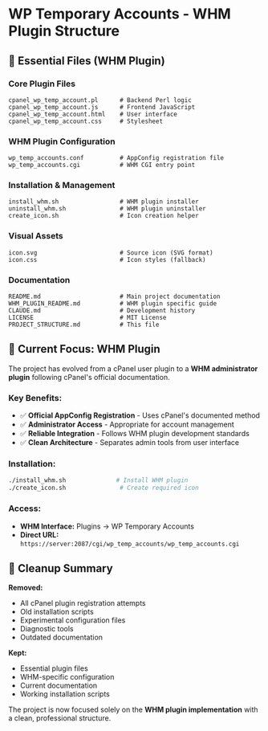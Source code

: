 # WP Temporary Accounts - WHM Plugin Structure

## 🎯 **Essential Files (WHM Plugin)**

### **Core Plugin Files**
```
cpanel_wp_temp_account.pl      # Backend Perl logic
cpanel_wp_temp_account.js      # Frontend JavaScript
cpanel_wp_temp_account.html    # User interface
cpanel_wp_temp_account.css     # Stylesheet
```

### **WHM Plugin Configuration**
```
wp_temp_accounts.conf          # AppConfig registration file
wp_temp_accounts.cgi           # WHM CGI entry point
```

### **Installation & Management**
```
install_whm.sh                 # WHM plugin installer
uninstall_whm.sh               # WHM plugin uninstaller
create_icon.sh                 # Icon creation helper
```

### **Visual Assets**
```
icon.svg                       # Source icon (SVG format)
icon.css                       # Icon styles (fallback)
```

### **Documentation**
```
README.md                      # Main project documentation
WHM_PLUGIN_README.md           # WHM plugin specific guide
CLAUDE.md                      # Development history
LICENSE                        # MIT License
PROJECT_STRUCTURE.md           # This file
```


## 🎯 **Current Focus: WHM Plugin**

The project has evolved from a cPanel user plugin to a **WHM administrator plugin** following cPanel's official documentation.

### **Key Benefits:**
- ✅ **Official AppConfig Registration** - Uses cPanel's documented method
- ✅ **Administrator Access** - Appropriate for account management
- ✅ **Reliable Integration** - Follows WHM plugin development standards
- ✅ **Clean Architecture** - Separates admin tools from user interface

### **Installation:**
```bash
./install_whm.sh              # Install WHM plugin
./create_icon.sh               # Create required icon
```

### **Access:**
- **WHM Interface:** Plugins → WP Temporary Accounts
- **Direct URL:** `https://server:2087/cgi/wp_temp_accounts/wp_temp_accounts.cgi`

## 🧹 **Cleanup Summary**

**Removed:**
- All cPanel plugin registration attempts
- Old installation scripts
- Experimental configuration files
- Diagnostic tools
- Outdated documentation

**Kept:**
- Essential plugin files
- WHM-specific configuration
- Current documentation
- Working installation scripts

The project is now focused solely on the **WHM plugin implementation** with a clean, professional structure.